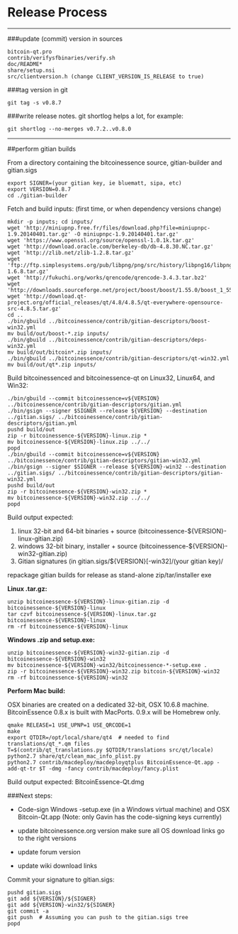 Release Process
====================

* * *

###update (commit) version in sources


	bitcoin-qt.pro
	contrib/verifysfbinaries/verify.sh
	doc/README*
	share/setup.nsi
	src/clientversion.h (change CLIENT_VERSION_IS_RELEASE to true)

###tag version in git

	git tag -s v0.8.7

###write release notes. git shortlog helps a lot, for example:

	git shortlog --no-merges v0.7.2..v0.8.0

* * *

##perform gitian builds

 From a directory containing the bitcoinessence source, gitian-builder and gitian.sigs
  
	export SIGNER=(your gitian key, ie bluematt, sipa, etc)
	export VERSION=0.8.7
	cd ./gitian-builder

 Fetch and build inputs: (first time, or when dependency versions change)

	mkdir -p inputs; cd inputs/
	wget 'http://miniupnp.free.fr/files/download.php?file=miniupnpc-1.9.20140401.tar.gz' -O miniupnpc-1.9.20140401.tar.gz'
	wget 'https://www.openssl.org/source/openssl-1.0.1k.tar.gz'
	wget 'http://download.oracle.com/berkeley-db/db-4.8.30.NC.tar.gz'
	wget 'http://zlib.net/zlib-1.2.8.tar.gz'
	wget 'ftp://ftp.simplesystems.org/pub/libpng/png/src/history/libpng16/libpng-1.6.8.tar.gz'
	wget 'http://fukuchi.org/works/qrencode/qrencode-3.4.3.tar.bz2'
	wget 'http://downloads.sourceforge.net/project/boost/boost/1.55.0/boost_1_55_0.tar.bz2'
	wget 'http://download.qt-project.org/official_releases/qt/4.8/4.8.5/qt-everywhere-opensource-src-4.8.5.tar.gz'
	cd ..
	./bin/gbuild ../bitcoinessence/contrib/gitian-descriptors/boost-win32.yml
	mv build/out/boost-*.zip inputs/
	./bin/gbuild ../bitcoinessence/contrib/gitian-descriptors/deps-win32.yml
	mv build/out/bitcoin*.zip inputs/
	./bin/gbuild ../bitcoinessence/contrib/gitian-descriptors/qt-win32.yml
	mv build/out/qt*.zip inputs/

 Build bitcoinessenced and bitcoinessence-qt on Linux32, Linux64, and Win32:
  
	./bin/gbuild --commit bitcoinessence=v${VERSION} ../bitcoinessence/contrib/gitian-descriptors/gitian.yml
	./bin/gsign --signer $SIGNER --release ${VERSION} --destination ../gitian.sigs/ ../bitcoinessence/contrib/gitian-descriptors/gitian.yml
	pushd build/out
	zip -r bitcoinessence-${VERSION}-linux.zip *
	mv bitcoinessence-${VERSION}-linux.zip ../../
	popd
	./bin/gbuild --commit bitcoinessence=v${VERSION} ../bitcoinessence/contrib/gitian-descriptors/gitian-win32.yml
	./bin/gsign --signer $SIGNER --release ${VERSION}-win32 --destination ../gitian.sigs/ ../bitcoinessence/contrib/gitian-descriptors/gitian-win32.yml
	pushd build/out
	zip -r bitcoinessence-${VERSION}-win32.zip *
	mv bitcoinessence-${VERSION}-win32.zip ../../
	popd

  Build output expected:

  1. linux 32-bit and 64-bit binaries + source (bitcoinessence-${VERSION}-linux-gitian.zip)
  2. windows 32-bit binary, installer + source (bitcoinessence-${VERSION}-win32-gitian.zip)
  3. Gitian signatures (in gitian.sigs/${VERSION}[-win32]/(your gitian key)/

repackage gitian builds for release as stand-alone zip/tar/installer exe

**Linux .tar.gz:**

	unzip bitcoinessence-${VERSION}-linux-gitian.zip -d bitcoinessence-${VERSION}-linux
	tar czvf bitcoinessence-${VERSION}-linux.tar.gz bitcoinessence-${VERSION}-linux
	rm -rf bitcoinessence-${VERSION}-linux

**Windows .zip and setup.exe:**

	unzip bitcoinessence-${VERSION}-win32-gitian.zip -d bitcoinessence-${VERSION}-win32
	mv bitcoinessence-${VERSION}-win32/bitcoinessence-*-setup.exe .
	zip -r bitcoinessence-${VERSION}-win32.zip bitcoin-${VERSION}-win32
	rm -rf bitcoinessence-${VERSION}-win32

**Perform Mac build:**

  OSX binaries are created on a dedicated 32-bit, OSX 10.6.8 machine.
  BitcoinEssence 0.8.x is built with MacPorts.  0.9.x will be Homebrew only.

	qmake RELEASE=1 USE_UPNP=1 USE_QRCODE=1
	make
	export QTDIR=/opt/local/share/qt4  # needed to find translations/qt_*.qm files
	T=$(contrib/qt_translations.py $QTDIR/translations src/qt/locale)
	python2.7 share/qt/clean_mac_info_plist.py
	python2.7 contrib/macdeploy/macdeployqtplus BitcoinEssence-Qt.app -add-qt-tr $T -dmg -fancy contrib/macdeploy/fancy.plist

 Build output expected: BitcoinEssence-Qt.dmg

###Next steps:

* Code-sign Windows -setup.exe (in a Windows virtual machine) and
  OSX Bitcoin-Qt.app (Note: only Gavin has the code-signing keys currently)

* update bitcoinessence.org version
  make sure all OS download links go to the right versions

* update forum version

* update wiki download links

Commit your signature to gitian.sigs:

	pushd gitian.sigs
	git add ${VERSION}/${SIGNER}
	git add ${VERSION}-win32/${SIGNER}
	git commit -a
	git push  # Assuming you can push to the gitian.sigs tree
	popd

